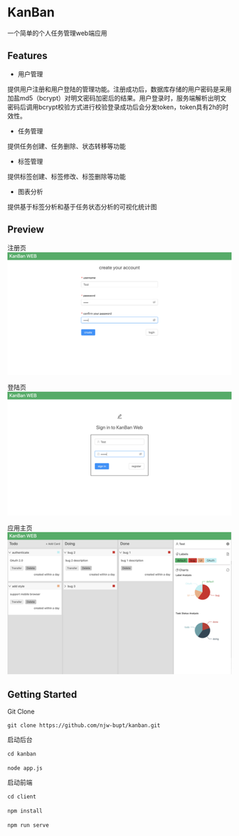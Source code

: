 # KanBan

一个简单的个人任务管理web端应用



## Features

- 用户管理

提供用户注册和用户登陆的管理功能。注册成功后，数据库存储的用户密码是采用加盐md5（bcrypt）对明文密码加密后的结果。用户登录时，服务端解析出明文密码后调用bcrypt校验方式进行校验登录成功后会分发token，token具有2h的时效性。

- 任务管理

提供任务创建、任务删除、状态转移等功能

- 标签管理

提供标签创建、标签修改、标签删除等功能

- 图表分析

提供基于标签分析和基于任务状态分析的可视化统计图



## Preview

注册页<img src="imgs/registy-page.png" alt="registy-page" style="zoom:50%;" />

登陆页<img src="imgs/login-page.png" alt="login-page" style="zoom:50%;" />

应用主页<img src="imgs/main-page.png" alt="main-page" style="zoom:50%;" />



## Getting Started

Git Clone

```
git clone https://github.com/njw-bupt/kanban.git
```

启动后台

```
cd kanban

node app.js
```

启动前端

```
cd client

npm install

npm run serve
```

